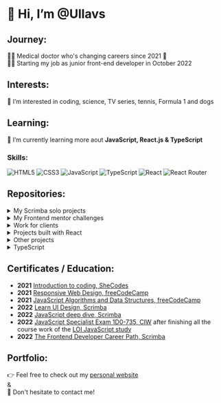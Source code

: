 # 👋 Hi, I’m @Ullavs

## Journey: 
👩‍⚕️ Medical doctor who's changing careers since 2021 🔀  
👩‍💼 Starting my job as junior front-end developer in October 2022 

## Interests:
👀 I’m interested in coding, science, TV series, tennis, Formula 1 and dogs

## Learning:
🌱 I’m currently learning more aout **JavaScript, React.js & TypeScript**
### Skills:
![HTML5](https://img.shields.io/badge/html5-%23E34F26.svg?style=for-the-badge&logo=html5&logoColor=white)  ![CSS3](https://img.shields.io/badge/css3-%231572B6.svg?style=for-the-badge&logo=css3&logoColor=white)  ![JavaScript](https://img.shields.io/badge/javascript-%23323330.svg?style=for-the-badge&logo=javascript&logoColor=%23F7DF1E)  ![TypeScript](https://img.shields.io/badge/typescript-%23007ACC.svg?style=for-the-badge&logo=typescript&logoColor=white)  ![React](https://img.shields.io/badge/react-%2320232a.svg?style=for-the-badge&logo=react&logoColor=%2361DAFB) ![React Router](https://img.shields.io/badge/React_Router-CA4245?style=for-the-badge&logo=react-router&logoColor=white)

## Repositories:
<details>
  <summary>My Scrimba solo projects</summary>
  <p>Throughout the <a href="https://scrimba.com/learn/frontend">Scrimba front-end developer career path</a> you are encouraged to do multiple solo projects. Solo means there will be no guidance or solution to the challenge; only the design and requirements of the projects are given.</p>
  <blockquote>
    <ul>
      <li><a href="https://github.com/Ullavs/quizzical">Quizzical (React)</a></li>
      <li><a href="https://github.com/Ullavs/travel-journal">Travel Journal (React)</a></li>
      <li><a href="https://github.com/Ullavs/digital-business-card">Digital business card (React)</a></li>
      <li><a href="https://github.com/Ullavs/movie-watchlist">Movie watchlist</a></li>
      <li><a href="https://github.com/Ullavs/unit-converter">Unit converter</a></li>
      <li><a href="https://github.com/Ullavs/password-generator">Password generator</a></li>
      <li><a href="https://github.com/Ullavs/invoice-creator">Invoice creator</a></li>
      <li><a href="https://github.com/Ullavs/color-scheme-generator">Color scheme generator</a></li>
    </ul>
  </blockquote>
</details> 

<details>
  <summary>My Frontend mentor challenges</summary>
  <p><a href="https://www.frontendmentor.io/">Frontend Mentor</a> provides front-end challenges that include professional web designs. These allow you to practice building websites in a realistic workflow. Taking these challenges will help you improve your skills, gain experience creating websites, and build up a project portfolio.</p>
  <blockquote>
     <ul>
      <li><a href="https://github.com/Ullavs/frontend-mentor/tree/main/001">Challenge 1</a></li>
      <li><a href="https://github.com/Ullavs/frontend-mentor/tree/main/002">Challenge 2</a></li>
      <li><a href="https://github.com/Ullavs/frontend-mentor/tree/main/003">Challenge 3</a></li>
      <li><a href="https://github.com/Ullavs/frontend-mentor/tree/main/004">Challenge 4</a></li>
      <li><a href="https://github.com/Ullavs/frontend-mentor/tree/main/005">Challenge 5</a></li>
      <li><a href="https://github.com/Ullavs/frontend-mentor/tree/main/006">Challenge 6</a></li>
      <li><a href="https://github.com/Ullavs/frontend-mentor/tree/main/007">Challenge 7</a></li>
      <li><a href="https://github.com/Ullavs/frontend-mentor/tree/main/008">Challenge 8 - IN PROGRESS</a></li>
  </blockquote>
</details> 

<details>
  <summary>Work for clients</summary>
  <blockquote>
    <ul>
      <li><a href="https://github.com/Ullavs/saritlaufer.nl">Website for a friends business</a></li>
    </ul>
  </blockquote>
</details>
  
  <details>
  <summary>Projects built with React</summary>
  <blockquote>
     <ul>
      <li><a href="https://github.com/Ullavs/quizzical">Quizzical</a></li>
      <li><a href="https://github.com/Ullavs/travel-journal">Travel Journal</a></li>
      <li><a href="https://github.com/Ullavs/digital-business-card">Digital business card</a></li>
    </ul>
  </blockquote>
</details>

<details>
  <summary>Other projects</summary>
  <blockquote>
    <ul>
      <li><a href="https://github.com/Ullavs/memory">Memory Game</a></li>
      <li><a href="https://github.com/Ullavs/calculator">Calculator</a></li>
      <li><a href="https://github.com/Ullavs/dashboard">Dashboard</a></li>
    </ul>
  </blockquote>
</details> 

<details>
  <summary>TypeScript</summary>
  <blockquote>
    <ul>
      <li><a href="https://github.com/Ullavs/typescript">TypeScript practice repo</a></li>
    </ul>
  </blockquote>
</details> 

## Certificates / Education:
- **2021** [Introduction to coding, SheCodes](https://www.shecodes.io/certificates/af3c717e8a247f24835e4a2ca1dd795c)
- **2021** [Responsive Web Design, freeCodeCamp](https://www.freecodecamp.org/certification/ullavs/responsive-web-design)
- **2021** [JavaScript Algorithms and Data Structures, freeCodeCamp](https://www.freecodecamp.org/certification/ullavs/javascript-algorithms-and-data-structures)
- **2022** [Learn UI Design, Scrimba](https://scrimba.com/certificate/uYPN6zcN/gdesignbootcamp)
- **2022** [JavaScript deep dive, Scrimba](https://scrimba.com/certificate/uYPN6zcN/gjavascript)
- **2022** [JavaScript Specialist Exam 1D0-735, CIW](https://cp.certmetrics.com/ciwcerts/en/public/verify/credential/f9947a241dd14a6eb79b490ee577f58b) after finishing all the course work of the [LOI JavaScript study](https://www.loi.nl/n-3374-hbo-programmeren-in-javascript)
- **2022** [The Frontend Developer Career Path, Scrimba](https://scrimba.com/certificate/uYPN6zcN/gfrontend)
 
  
## Portfolio:
👉 Feel free to check out my [personal website](https://ullavs.nl)  
  &  
📩 Don't hesitate to contact me! 

